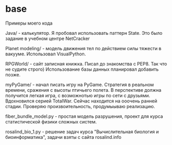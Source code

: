 # base
Примеры моего кода

Java/ - калькулятор. Я пробовал использовать паттерн State. Это было задание в учебном центре NetCracker

Planet modeling/ - модель движения тел по действием силы тяжести в вакууме. Использовал VisualPython.

RPGWorld/ - сайт записная книжка. Писал до знакомства с PEP8. Так что не судите строго) Использование базы данных планировал добавить позже.

myPyGame/ - начал писать игру на PyGame. Стратегия в реальном времени, сражения с высоты птичьего полета. 
В перспективе должна получится легкая игра, с возможнотью игры по сети с друзьями. Вдохновился серией TotalWar. 
Сейчас находится на ооочень ранней стадии. Проверяю произвоительность, продумыываю реализацию.

fiber_bundle_model.py - простая модель разрушения, проект для курса статистической физики сложных систем.

rosalind_bio_1.py - решение задач курса "Вычислительная биология и биоинформатика", задачи взяты с сайта rosalind.info
